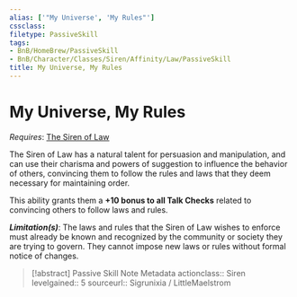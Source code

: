 ```yaml
---
alias: ['"My Universe', 'My Rules"']
cssclass: 
filetype: PassiveSkill
tags:
- BnB/HomeBrew/PassiveSkill
- BnB/Character/Classes/Siren/Affinity/Law/PassiveSkill
title: My Universe, My Rules
---
```


# My Universe, My Rules
*Requires*: [The Siren of Law](The-Siren-of-Law.md)

The Siren of Law has a natural talent for persuasion and manipulation, and can use their charisma and powers of suggestion to influence the behavior of others, convincing them to follow the rules and laws that they deem necessary for maintaining order.

This ability grants them a **+10 bonus to all Talk Checks** related to convincing others to follow laws and rules.

***Limitation(s)***: The laws and rules that the Siren of Law wishes to enforce must already be known and recognized by the community or society they are trying to govern. They cannot impose new laws or rules without formal notice of changes.

>[!abstract] Passive Skill Note Metadata
> actionclass:: Siren
> levelgained:: 5
> sourceurl:: Sigrunixia / LittleMaelstrom